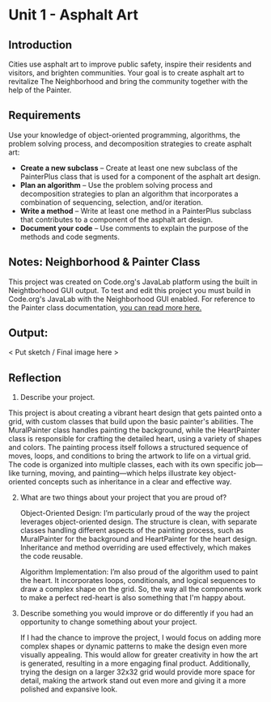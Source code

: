 # Unit 1 - Asphalt Art

## Introduction

Cities use asphalt art to improve public safety, inspire their residents and visitors, and brighten communities. Your goal is to create asphalt art to revitalize The Neighborhood and bring the community together with the help of the Painter.

## Requirements

Use your knowledge of object-oriented programming, algorithms, the problem solving process, and decomposition strategies to create asphalt art:
- **Create a new subclass** – Create at least one new subclass of the PainterPlus class that is used for a component of the asphalt art design.
- **Plan an algorithm** – Use the problem solving process and decomposition strategies to plan an algorithm that incorporates a combination of sequencing, selection, and/or iteration.
- **Write a method** – Write at least one method in a PainterPlus subclass that contributes to a component of the asphalt art design.
- **Document your code** – Use comments to explain the purpose of the methods and code segments.

## Notes: Neighborhood & Painter Class

This project was created on Code.org's JavaLab platform using the built in Neightborhood GUI output. To test and edit this project you must build in Code.org's JavaLab with the Neighborhood GUI enabled. For reference to the Painter class documentation, [you can read more here.](https://studio.code.org/docs/ide/javalab/classes/Painter)

## Output:

< Put sketch / Final image here >

## Reflection

1. Describe your project.

This project is about creating a vibrant heart design that gets painted onto a grid, with custom classes that build upon the basic painter's abilities. The MuralPainter class handles painting the background, while the HeartPainter class is responsible for crafting the detailed heart, using a variety of shapes and colors. The painting process itself follows a structured sequence of moves, loops, and conditions to bring the artwork to life on a virtual grid. The code is organized into multiple classes, each with its own specific job—like turning, moving, and painting—which helps illustrate key object-oriented concepts such as inheritance in a clear and effective way.


2. What are two things about your project that you are proud of?

   Object-Oriented Design: I’m particularly proud of the way the project leverages object-oriented design. The structure is clean, with separate classes handling different aspects of the painting process, such as MuralPainter for the background and HeartPainter for the heart design. Inheritance and method overriding are used effectively, which makes the code reusable.
   
   Algorithm Implementation: I’m also proud of the algorithm used to paint the heart. It incorporates loops, conditionals, and logical sequences to draw a complex shape on the grid. So, the way all the components work to make a perfect red-heart is also something that I'm happy about.

3. Describe something you would improve or do differently if you had an opportunity to change something about your project.

   If I had the chance to improve the project, I would focus on adding more complex shapes or dynamic patterns to make the design even more visually appealing. This would allow for greater creativity in how the art is generated, resulting in a more engaging final product. Additionally, trying the design on a larger 32x32 grid would provide more space for detail, making the artwork stand out even more and giving it a more polished and expansive look.